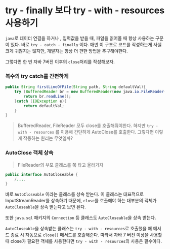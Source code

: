 # try - finally 보다 try - with - resources 사용하기

```java```로 데이터 연결을 하거나 , 입력값을 받을 때, 파일을 읽어올 때 항상 사용하는 구문이 있다.
바로 ```try - catch - finally``` 이다. 
매번 이 구조로 코드를 작성하는게 사실 크게 귀찮지는 않지만, 개발자는 항상 더 편한 방법을 추구해야한다.

그렇다면 한 번 자바 7버전 이후의 ```close```처리를 작성해보자.

### 복수의 try catch를 간편하게
```java
public String firstLineOfFile(String path, String defaultVal){
    try (BufferedReader br = new BufferedReader(new java.io.FileReader(path))){
        return br.readLine();
    }catch (IOException e){
        return defaultVal;
    }
}
```
> BufferedReader, FileReader 모두 close를 호출해줘야한다. 하지만 ```try - with - resources``` 를 이용해 간단하게 AutoClose를 호출한다.
> 그렇다면 이렇게 작동하는 원리는 무엇일까?

### AutoClose 객체 상속

> FileReader의 부모 클래스를 쭉 타고 올라가자
```java
public interface AutoCloseable {
    /....
}
```
바로 ```AutoCloseable``` 이라는 클래스를 상속 받는다. 이 클래스는 대표적으로 InputStreamReader를 상속하기 때문에, ```close```를 
호출해야 하는 대부분의 객체가 ```AutoCloseable```을 상속 받는다고 보면 된다.

또한 ```java.sql``` 패키지의 ```Connection``` 등 클래스도 ```AutoCloseable```을 상속 받는다.

```AutoCloseable```을 상속받는 클래스는 ```try - with - resources```로 호출했을 때 메서드 종료 시 자동으로 ```close()``` 메서드를 호출해준다.
따라서 자바 7 버전 이상을 사용할 때 close가 필요한 객체를 사용한다면 ```try - with - resources```의 사용은 필수이다. 